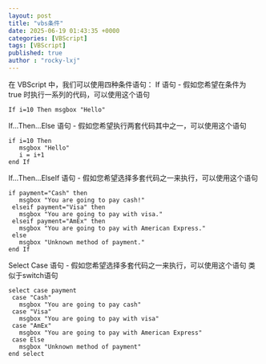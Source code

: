 ```yaml
---
layout: post
title: "vbs条件"
date: 2025-06-19 01:43:35 +0000
categories: [VBScript]
tags: [VBScript]
published: true
author : "rocky-lxj"
---
```

在 VBScript 中，我们可以使用四种条件语句：
If 语句 - 假如您希望在条件为 true 时执行一系列的代码，可以使用这个语句
```vbs
If i=10 Then msgbox "Hello"
```


If...Then...Else 语句 - 假如您希望执行两套代码其中之一，可以使用这个语句
```vbs
if i=10 Then
   msgbox "Hello"
   i = i+1
end If
```


If...Then...ElseIf 语句 - 假如您希望选择多套代码之一来执行，可以使用这个语句
```vbs
if payment="Cash" then
   msgbox "You are going to pay cash!"
 elseif payment="Visa" then
   msgbox "You are going to pay with visa."
 elseif payment="AmEx" then
   msgbox "You are going to pay with American Express."
 else
   msgbox "Unknown method of payment."
end If
```
Select Case 语句 - 假如您希望选择多套代码之一来执行，可以使用这个语句
类似于switch语句
```vbs
select case payment
 case "Cash"
   msgbox "You are going to pay cash"
 case "Visa"
   msgbox "You are going to pay with visa"
 case "AmEx"
   msgbox "You are going to pay with American Express"
 case Else
   msgbox "Unknown method of payment"
end select
```

